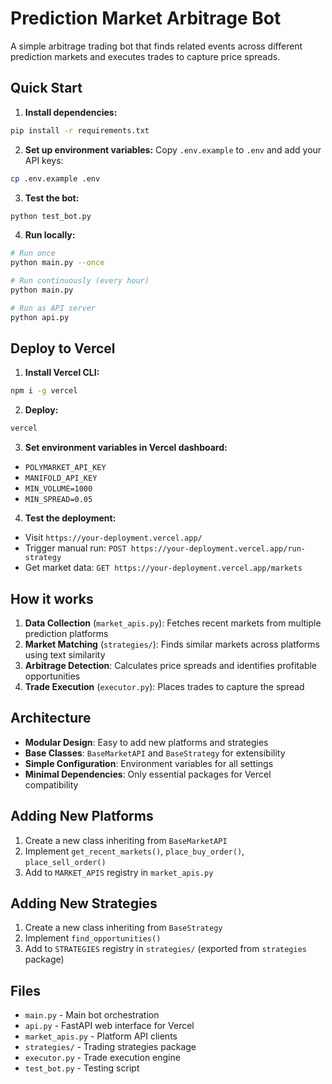 # Prediction Market Arbitrage Bot

A simple arbitrage trading bot that finds related events across different prediction markets and executes trades to capture price spreads.

## Quick Start

1. **Install dependencies:**
```bash
pip install -r requirements.txt
```

2. **Set up environment variables:**
Copy `.env.example` to `.env` and add your API keys:
```bash
cp .env.example .env
```

3. **Test the bot:**
```bash
python test_bot.py
```

4. **Run locally:**
```bash
# Run once
python main.py --once

# Run continuously (every hour)
python main.py

# Run as API server
python api.py
```

## Deploy to Vercel

1. **Install Vercel CLI:**
```bash
npm i -g vercel
```

2. **Deploy:**
```bash
vercel
```

3. **Set environment variables in Vercel dashboard:**
- `POLYMARKET_API_KEY`
- `MANIFOLD_API_KEY` 
- `MIN_VOLUME=1000`
- `MIN_SPREAD=0.05`

4. **Test the deployment:**
- Visit `https://your-deployment.vercel.app/`
- Trigger manual run: `POST https://your-deployment.vercel.app/run-strategy`
- Get market data: `GET https://your-deployment.vercel.app/markets`

## How it works

1. **Data Collection** (`market_apis.py`): Fetches recent markets from multiple prediction platforms
2. **Market Matching** (`strategies/`): Finds similar markets across platforms using text similarity
3. **Arbitrage Detection**: Calculates price spreads and identifies profitable opportunities  
4. **Trade Execution** (`executor.py`): Places trades to capture the spread

## Architecture

- **Modular Design**: Easy to add new platforms and strategies
- **Base Classes**: `BaseMarketAPI` and `BaseStrategy` for extensibility
- **Simple Configuration**: Environment variables for all settings
- **Minimal Dependencies**: Only essential packages for Vercel compatibility

## Adding New Platforms

1. Create a new class inheriting from `BaseMarketAPI`
2. Implement `get_recent_markets()`, `place_buy_order()`, `place_sell_order()`
3. Add to `MARKET_APIS` registry in `market_apis.py`

## Adding New Strategies  

1. Create a new class inheriting from `BaseStrategy`
2. Implement `find_opportunities()`
3. Add to `STRATEGIES` registry in `strategies/` (exported from `strategies` package)

## Files

- `main.py` - Main bot orchestration
- `api.py` - FastAPI web interface for Vercel  
- `market_apis.py` - Platform API clients
- `strategies/` - Trading strategies package
- `executor.py` - Trade execution engine
- `test_bot.py` - Testing script
